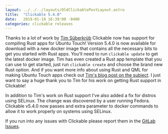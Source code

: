 ```yaml
---
layout: ../../../layouts/OldClickablePostLayout.astro
title:  "Clickable 5.4.0"
date:   2019-01-18 16:39:00 -0400
categories: clickable releases
---
```


Thanks to a lot of work by [Tim Süberkrüb](https://gitlab.com/timsueberkrueb)
Clickable now has support for compiling Rust apps for Ubuntu Touch! Version 5.4.0
is now available for download with a new docker image that contains all the
necessary bits to get you started with Rust apps. You'll need to run
`clickable update` to get the latest docker image. Tim has even created a Rust
app template that you can use to get started, just run `clickable create` and
choose the brand new Rust option. And if you want more info about using Rust and
QML for making Ubuntu Touch apps check out
[Tim's blog post on the subject](https://timsueberkrueb.io/posts/2019/01/18/rust-ubuntu-touch-apps-app-dev/).
I just want to say a huge thank you to Tim for his work on getting Rust support
in Clickable!

In addition to Tim's work on Rust support I've also added a fix for distros using
SELinux. The change was discovered by a user running Fedora. Clickable v5.4.0
now passes and extra parameter to docker commands to allow it to work properly
on systems using SELinux.

If you run into any issues with Clickable please report them in the
[GitLab Issues](https://gitlab.com/clickable/clickable/issues).
